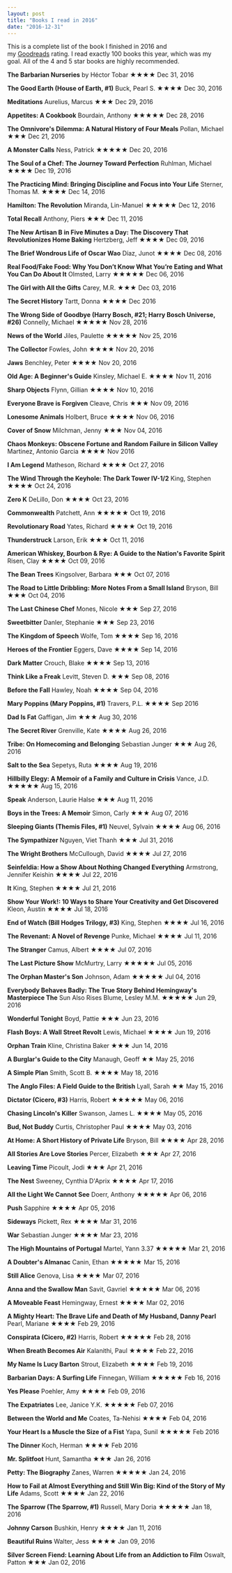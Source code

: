 ```yaml
---
layout: post
title: "Books I read in 2016"
date: "2016-12-31"
---
```


This is a complete list of the book I finished in 2016 and my [Goodreads](https://www.goodreads.com/user/show/1052801-ken) rating. I read exactly 100 books this year, which was my goal. All of the 4 and 5 star books are highly recommended.

**The Barbarian Nurseries** by Héctor Tobar ★★★★ Dec 31, 2016

**The Good Earth (House of Earth, #1)** Buck, Pearl S. ★★★★ Dec 30, 2016

**Meditations** Aurelius, Marcus ★★★ Dec 29, 2016

**Appetites: A Cookbook** Bourdain, Anthony ★★★★★ Dec 28, 2016

**The Omnivore's Dilemma: A Natural History of Four Meals** Pollan, Michael ★★★ Dec 21, 2016

**A Monster Calls** Ness, Patrick ★★★★★ Dec 20, 2016

**The Soul of a Chef: The Journey Toward Perfection** Ruhlman, Michael ★★★★ Dec 19, 2016

**The Practicing Mind: Bringing Discipline and Focus into Your Life** Sterner, Thomas M. ★★★★ Dec 14, 2016

**Hamilton: The Revolution** Miranda, Lin-Manuel ★★★★★ Dec 12, 2016

**Total Recall** Anthony, Piers ★★★ Dec 11, 2016

**The New Artisan B in Five Minutes a Day: The Discovery That Revolutionizes Home Baking** Hertzberg, Jeff ★★★★ Dec 09, 2016

**The Brief Wondrous Life of Oscar Wao** Díaz, Junot ★★★★ Dec 08, 2016

**Real Food/Fake Food: Why You Don’t Know What You’re Eating and What You Can Do About It** Olmsted, Larry ★★★★★ Dec 06, 2016

**The Girl with All the Gifts** Carey, M.R. ★★★ Dec 03, 2016

**The Secret History** Tartt, Donna ★★★★ Dec 2016

**The Wrong Side of Goodbye (Harry Bosch, #21; Harry Bosch Universe, #26)** Connelly, Michael ★★★★★ Nov 28, 2016

**News of the World** Jiles, Paulette ★★★★★ Nov 25, 2016

**The Collector** Fowles, John ★★★★ Nov 20, 2016

**Jaws** Benchley, Peter ★★★★ Nov 20, 2016

**Old Age: A Beginner's Guide** Kinsley, Michael E. ★★★★ Nov 11, 2016

**Sharp Objects** Flynn, Gillian ★★★★ Nov 10, 2016

**Everyone Brave is Forgiven** Cleave, Chris ★★★ Nov 09, 2016

**Lonesome Animals** Holbert, Bruce ★★★★ Nov 06, 2016

**Cover of Snow** Milchman, Jenny ★★★ Nov 04, 2016

**Chaos Monkeys: Obscene Fortune and Random Failure in Silicon Valley** Martinez, Antonio Garcia ★★★★ Nov 2016

**I Am Legend** Matheson, Richard ★★★★ Oct 27, 2016

**The Wind Through the Keyhole: The Dark Tower IV-1/2** King, Stephen ★★★★ Oct 24, 2016

**Zero K** DeLillo, Don ★★★★ Oct 23, 2016

**Commonwealth** Patchett, Ann ★★★★★ Oct 19, 2016

**Revolutionary Road** Yates, Richard ★★★★ Oct 19, 2016

**Thunderstruck** Larson, Erik ★★★ Oct 11, 2016

**American Whiskey, Bourbon & Rye: A Guide to the Nation's Favorite Spirit** Risen, Clay ★★★★ Oct 09, 2016

**The Bean Trees** Kingsolver, Barbara ★★★ Oct 07, 2016

**The Road to Little Dribbling: More Notes From a Small Island** Bryson, Bill ★★★ Oct 04, 2016

**The Last Chinese Chef** Mones, Nicole ★★★ Sep 27, 2016

**Sweetbitter** Danler, Stephanie ★★★ Sep 23, 2016

**The Kingdom of Speech** Wolfe, Tom ★★★★ Sep 16, 2016

**Heroes of the Frontier** Eggers, Dave ★★★★ Sep 14, 2016

**Dark Matter** Crouch, Blake ★★★★ Sep 13, 2016

**Think Like a Freak** Levitt, Steven D. ★★★ Sep 08, 2016

**Before the Fall** Hawley, Noah ★★★★ Sep 04, 2016

**Mary Poppins (Mary Poppins, #1)** Travers, P.L. ★★★★ Sep 2016

**Dad Is Fat** Gaffigan, Jim ★★★ Aug 30, 2016

**The Secret River** Grenville, Kate ★★★★ Aug 26, 2016

**Tribe: On Homecoming and Belonging** Sebastian Junger ★★★ Aug 26, 2016

**Salt to the Sea** Sepetys, Ruta ★★★★ Aug 19, 2016

**Hillbilly Elegy: A Memoir of a Family and Culture in Crisis** Vance, J.D. ★★★★★ Aug 15, 2016

**Speak** Anderson, Laurie Halse ★★★ Aug 11, 2016

**Boys in the Trees: A Memoir** Simon, Carly ★★★ Aug 07, 2016

**Sleeping Giants (Themis Files, #1)** Neuvel, Sylvain ★★★★ Aug 06, 2016

**The Sympathizer** Nguyen, Viet Thanh ★★★ Jul 31, 2016

**The Wright Brothers** McCullough, David ★★★★ Jul 27, 2016

**Seinfeldia: How a Show About Nothing Changed Everything** Armstrong, Jennifer Keishin ★★★★ Jul 22, 2016

**It** King, Stephen ★★★★ Jul 21, 2016

**Show Your Work!: 10 Ways to Share Your Creativity and Get Discovered** Kleon, Austin ★★★★ Jul 18, 2016

**End of Watch (Bill Hodges Trilogy, #3)** King, Stephen ★★★★ Jul 16, 2016

**The Revenant: A Novel of Revenge** Punke, Michael ★★★★ Jul 11, 2016

**The Stranger** Camus, Albert ★★★★ Jul 07, 2016

**The Last Picture Show** McMurtry, Larry ★★★★★ Jul 05, 2016

**The Orphan Master's Son** Johnson, Adam ★★★★★ Jul 04, 2016

**Everybody Behaves Badly: The True Story Behind Hemingway's Masterpiece The** Sun Also Rises Blume, Lesley M.M. ★★★★★ Jun 29, 2016

**Wonderful Tonight** Boyd, Pattie ★★★ Jun 23, 2016

**Flash Boys: A Wall Street Revolt** Lewis, Michael ★★★★ Jun 19, 2016

**Orphan Train** Kline, Christina Baker ★★★ Jun 14, 2016

**A Burglar's Guide to the City** Manaugh, Geoff ★★ May 25, 2016

**A Simple Plan** Smith, Scott B. ★★★★ May 18, 2016

**The Anglo Files: A Field Guide to the British** Lyall, Sarah ★★ May 15, 2016

**Dictator (Cicero, #3)** Harris, Robert ★★★★★ May 06, 2016

**Chasing Lincoln's Killer** Swanson, James L. ★★★★ May 05, 2016

**Bud, Not Buddy** Curtis, Christopher Paul ★★★★ May 03, 2016

**At Home: A Short History of Private Life** Bryson, Bill ★★★★ Apr 28, 2016

**All Stories Are Love Stories** Percer, Elizabeth ★★★ Apr 27, 2016

**Leaving Time** Picoult, Jodi ★★★ Apr 21, 2016

**The Nest** Sweeney, Cynthia D'Aprix ★★★★ Apr 17, 2016

**All the Light We Cannot See** Doerr, Anthony ★★★★★ Apr 06, 2016

**Push** Sapphire ★★★★ Apr 05, 2016

**Sideways** Pickett, Rex ★★★★ Mar 31, 2016

**War** Sebastian Junger ★★★★ Mar 23, 2016

**The High Mountains of Portugal** Martel, Yann 3.37 ★★★★★ Mar 21, 2016

**A Doubter's Almanac** Canin, Ethan ★★★★★ Mar 15, 2016

**Still Alice** Genova, Lisa ★★★★ Mar 07, 2016

**Anna and the Swallow Man** Savit, Gavriel ★★★★★ Mar 06, 2016

**A Moveable Feast** Hemingway, Ernest ★★★★ Mar 02, 2016

**A Mighty Heart: The Brave Life and Death of My Husband, Danny Pearl** Pearl, Mariane ★★★★ Feb 29, 2016

**Conspirata (Cicero, #2)** Harris, Robert ★★★★★ Feb 28, 2016

**When Breath Becomes Air** Kalanithi, Paul ★★★★ Feb 22, 2016

**My Name Is Lucy Barton** Strout, Elizabeth ★★★★ Feb 19, 2016

**Barbarian Days: A Surfing Life** Finnegan, William ★★★★★ Feb 16, 2016

**Yes Please** Poehler, Amy ★★★★ Feb 09, 2016

**The Expatriates** Lee, Janice Y.K. ★★★★★ Feb 07, 2016

**Between the World and Me** Coates, Ta-Nehisi ★★★★ Feb 04, 2016

**Your Heart Is a Muscle the Size of a Fist** Yapa, Sunil ★★★★★ Feb 2016

**The Dinner** Koch, Herman ★★★★ Feb 2016

**Mr. Splitfoot** Hunt, Samantha ★★★ Jan 26, 2016

**Petty: The Biography** Zanes, Warren ★★★★★ Jan 24, 2016

**How to Fail at Almost Everything and Still Win Big: Kind of the Story of My Life** Adams, Scott ★★★★ Jan 22, 2016

**The Sparrow (The Sparrow, #1)** Russell, Mary Doria ★★★★★ Jan 18, 2016

**Johnny Carson** Bushkin, Henry ★★★★ Jan 11, 2016

**Beautiful Ruins** Walter, Jess ★★★★ Jan 09, 2016

**Silver Screen Fiend: Learning About Life from an Addiction to Film** Oswalt, Patton ★★★ Jan 02, 2016
